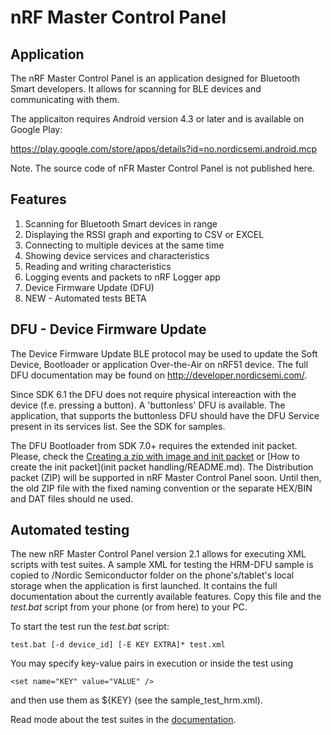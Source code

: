 # nRF Master Control Panel

## Application

The nRF Master Control Panel is an application designed for Bluetooth Smart developers. It allows for scanning for BLE devices and communicating with them.

The applicaiton requires Android version 4.3 or later and is available on Google Play:

https://play.google.com/store/apps/details?id=no.nordicsemi.android.mcp

Note. The source code of nFR Master Control Panel is not published here.

## Features

1. Scanning for Bluetooth Smart devices in range
2. Displaying the RSSI graph and exporting to CSV or EXCEL
3. Connecting to multiple devices at the same time
4. Showing device services and characteristics
5. Reading and writing characteristics
6. Logging events and packets to nRF Logger app
7. Device Firmware Update (DFU)
8. NEW - Automated tests BETA

## DFU - Device Firmware Update

The Device Firmware Update BLE protocol may be used to update the Soft Device, Bootloader or application Over-the-Air on nRF51 device. The full DFU documentation may be found on http://developer.nordicsemi.com/.

Since SDK 6.1 the DFU does not require physical intereaction with the device (f.e. pressing a button). A 'buttonless' DFU is available. The application, that supports the buttonless DFU should have the DFU Service present in its services list. See the SDK for samples.

The DFU Bootloader from SDK 7.0+ requires the extended init packet. Please, check the [Creating a zip with image and init packet](http://developer.nordicsemi.com/nRF51_SDK/nRF51_SDK_v8.x.x/doc/8.0.0/s110/html/a00092.html) or [How to create the init packet](init packet handling/README.md). The Distribution packet (ZIP) will be supported in nRF Master Control Panel soon. Until then, the old ZIP file with the fixed naming convention or the separate HEX/BIN and DAT files should ne used. 

## Automated testing

The new nRF Master Control Panel version 2.1 allows for executing XML scripts with test suites. A sample XML for testing the HRM-DFU sample is copied to /Nordic Semiconductor folder on the phone's/tablet's local storage when the application is first launched. It contains the full documentation about the currently available features. Copy this file and the *test.bat* script from your phone (or from here) to your PC.

To start the test run the *test.bat* script:

    test.bat [-d device_id] [-E KEY EXTRA]* test.xml

You may specify key-value pairs in execution or inside the test using 

    <set name="KEY" value="VALUE" />
    
and then use them as ${KEY} (see the sample_test_hrm.xml).

Read mode about the test suites in the [documentation](documentation/README.md).
